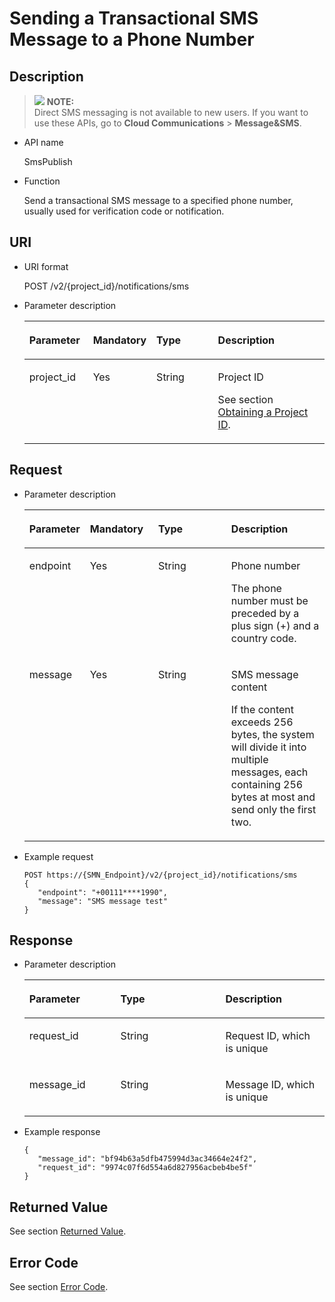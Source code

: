 # Sending a Transactional SMS Message to a Phone Number<a name="smn_api_55001"></a>

## Description<a name="section2841046616319"></a>

>![](/images/icon-note.gif) **NOTE:**   
>Direct SMS messaging is not available to new users. If you want to use these APIs, go to  **Cloud Communications**  \>  **Message&SMS**.  

-   API name

    SmsPublish

-   Function

    Send a transactional SMS message to a specified phone number, usually used for verification code or notification.


## URI<a name="section5536839916319"></a>

-   URI format

    POST /v2/\{project\_id\}/notifications/sms

-   Parameter description

    <a name="table1545278516319"></a>
    <table><thead align="left"><tr id="row4866951016319"><th class="cellrowborder" valign="top" width="21.27787221277872%" id="mcps1.1.5.1.1"><p id="p4991624416319"><a name="p4991624416319"></a><a name="p4991624416319"></a><strong id="b842352706191030"><a name="b842352706191030"></a><a name="b842352706191030"></a>Parameter</strong></p>
    </th>
    <th class="cellrowborder" valign="top" width="19.688031196880313%" id="mcps1.1.5.1.2"><p id="p1668400316319"><a name="p1668400316319"></a><a name="p1668400316319"></a><strong id="b593421527191713"><a name="b593421527191713"></a><a name="b593421527191713"></a>Mandatory</strong></p>
    </th>
    <th class="cellrowborder" valign="top" width="20.987901209879013%" id="mcps1.1.5.1.3"><p id="p922703516319"><a name="p922703516319"></a><a name="p922703516319"></a><strong id="b84235270619112"><a name="b84235270619112"></a><a name="b84235270619112"></a>Type</strong></p>
    </th>
    <th class="cellrowborder" valign="top" width="38.04619538046195%" id="mcps1.1.5.1.4"><p id="p919235516319"><a name="p919235516319"></a><a name="p919235516319"></a><strong id="b84235270619115"><a name="b84235270619115"></a><a name="b84235270619115"></a>Description</strong></p>
    </th>
    </tr>
    </thead>
    <tbody><tr id="row4728262816319"><td class="cellrowborder" valign="top" width="21.27787221277872%" headers="mcps1.1.5.1.1 "><p id="p468766116319"><a name="p468766116319"></a><a name="p468766116319"></a>project_id</p>
    </td>
    <td class="cellrowborder" valign="top" width="19.688031196880313%" headers="mcps1.1.5.1.2 "><p id="p4415629516319"><a name="p4415629516319"></a><a name="p4415629516319"></a>Yes</p>
    </td>
    <td class="cellrowborder" valign="top" width="20.987901209879013%" headers="mcps1.1.5.1.3 "><p id="p1989017016319"><a name="p1989017016319"></a><a name="p1989017016319"></a>String</p>
    </td>
    <td class="cellrowborder" valign="top" width="38.04619538046195%" headers="mcps1.1.5.1.4 "><p id="p682193315545"><a name="p682193315545"></a><a name="p682193315545"></a>Project ID</p>
    <p id="p49105316319"><a name="p49105316319"></a><a name="p49105316319"></a>See section <a href="obtaining-a-project-id.md">Obtaining a Project ID</a>.</p>
    </td>
    </tr>
    </tbody>
    </table>


## Request<a name="section57419616319"></a>

-   Parameter description

    <a name="table920655716319"></a>
    <table><thead align="left"><tr id="row5615067816319"><th class="cellrowborder" valign="top" width="18.8%" id="mcps1.1.5.1.1"><p id="p5191106116319"><a name="p5191106116319"></a><a name="p5191106116319"></a><strong id="b237681975"><a name="b237681975"></a><a name="b237681975"></a>Parameter</strong></p>
    </th>
    <th class="cellrowborder" valign="top" width="22.869999999999997%" id="mcps1.1.5.1.2"><p id="p4404643716319"><a name="p4404643716319"></a><a name="p4404643716319"></a><strong id="b34394499562"><a name="b34394499562"></a><a name="b34394499562"></a>Mandatory</strong></p>
    </th>
    <th class="cellrowborder" valign="top" width="25%" id="mcps1.1.5.1.3"><p id="p1099166216319"><a name="p1099166216319"></a><a name="p1099166216319"></a><strong id="b44117074"><a name="b44117074"></a><a name="b44117074"></a>Type</strong></p>
    </th>
    <th class="cellrowborder" valign="top" width="33.33%" id="mcps1.1.5.1.4"><p id="p1790939916319"><a name="p1790939916319"></a><a name="p1790939916319"></a><strong id="b431519678"><a name="b431519678"></a><a name="b431519678"></a>Description</strong></p>
    </th>
    </tr>
    </thead>
    <tbody><tr id="row6305495416319"><td class="cellrowborder" valign="top" width="18.8%" headers="mcps1.1.5.1.1 "><p id="p717763616319"><a name="p717763616319"></a><a name="p717763616319"></a>endpoint</p>
    </td>
    <td class="cellrowborder" valign="top" width="22.869999999999997%" headers="mcps1.1.5.1.2 "><p id="p4451766316319"><a name="p4451766316319"></a><a name="p4451766316319"></a>Yes</p>
    </td>
    <td class="cellrowborder" valign="top" width="25%" headers="mcps1.1.5.1.3 "><p id="p4916096316319"><a name="p4916096316319"></a><a name="p4916096316319"></a>String</p>
    </td>
    <td class="cellrowborder" valign="top" width="33.33%" headers="mcps1.1.5.1.4 "><p id="p2261503016319"><a name="p2261503016319"></a><a name="p2261503016319"></a>Phone number</p>
    <p id="p1987817916319"><a name="p1987817916319"></a><a name="p1987817916319"></a>The phone number must be preceded by a plus sign (+) and a country code.</p>
    </td>
    </tr>
    <tr id="row4468588616319"><td class="cellrowborder" valign="top" width="18.8%" headers="mcps1.1.5.1.1 "><p id="p6278699416319"><a name="p6278699416319"></a><a name="p6278699416319"></a>message</p>
    </td>
    <td class="cellrowborder" valign="top" width="22.869999999999997%" headers="mcps1.1.5.1.2 "><p id="p5258174716319"><a name="p5258174716319"></a><a name="p5258174716319"></a>Yes</p>
    </td>
    <td class="cellrowborder" valign="top" width="25%" headers="mcps1.1.5.1.3 "><p id="p3126308016319"><a name="p3126308016319"></a><a name="p3126308016319"></a>String</p>
    </td>
    <td class="cellrowborder" valign="top" width="33.33%" headers="mcps1.1.5.1.4 "><p id="p4928152916319"><a name="p4928152916319"></a><a name="p4928152916319"></a>SMS message content</p>
    <p id="p3238094416319"><a name="p3238094416319"></a><a name="p3238094416319"></a>If the content exceeds 256 bytes, the system will divide it into multiple messages, each containing 256 bytes at most and send only the first two.</p>
    </td>
    </tr>
    </tbody>
    </table>


-   Example request

    ```
    POST https://{SMN_Endpoint}/v2/{project_id}/notifications/sms
    { 
       "endpoint": "+00111****1990", 
       "message": "SMS message test"
    }
    ```


## Response<a name="section3660902116319"></a>

-   Parameter description

    <a name="table916581816319"></a>
    <table><thead align="left"><tr id="row1992556516319"><th class="cellrowborder" valign="top" width="30.366963303669635%" id="mcps1.1.4.1.1"><p id="p335807316319"><a name="p335807316319"></a><a name="p335807316319"></a><strong id="b1555646738"><a name="b1555646738"></a><a name="b1555646738"></a>Parameter</strong></p>
    </th>
    <th class="cellrowborder" valign="top" width="34.97650234976503%" id="mcps1.1.4.1.2"><p id="p356849316319"><a name="p356849316319"></a><a name="p356849316319"></a><strong id="b828517610"><a name="b828517610"></a><a name="b828517610"></a>Type</strong></p>
    </th>
    <th class="cellrowborder" valign="top" width="34.656534346565344%" id="mcps1.1.4.1.3"><p id="p2061254616319"><a name="p2061254616319"></a><a name="p2061254616319"></a><strong id="b1855168186"><a name="b1855168186"></a><a name="b1855168186"></a>Description</strong></p>
    </th>
    </tr>
    </thead>
    <tbody><tr id="row1455838216319"><td class="cellrowborder" valign="top" width="30.366963303669635%" headers="mcps1.1.4.1.1 "><p id="p3837826016319"><a name="p3837826016319"></a><a name="p3837826016319"></a>request_id</p>
    </td>
    <td class="cellrowborder" valign="top" width="34.97650234976503%" headers="mcps1.1.4.1.2 "><p id="p2163135516319"><a name="p2163135516319"></a><a name="p2163135516319"></a>String</p>
    </td>
    <td class="cellrowborder" valign="top" width="34.656534346565344%" headers="mcps1.1.4.1.3 "><p id="p730932216319"><a name="p730932216319"></a><a name="p730932216319"></a>Request ID, which is unique</p>
    </td>
    </tr>
    <tr id="row2689606416319"><td class="cellrowborder" valign="top" width="30.366963303669635%" headers="mcps1.1.4.1.1 "><p id="p3109756416319"><a name="p3109756416319"></a><a name="p3109756416319"></a>message_id</p>
    </td>
    <td class="cellrowborder" valign="top" width="34.97650234976503%" headers="mcps1.1.4.1.2 "><p id="p3587471616319"><a name="p3587471616319"></a><a name="p3587471616319"></a>String</p>
    </td>
    <td class="cellrowborder" valign="top" width="34.656534346565344%" headers="mcps1.1.4.1.3 "><p id="p2017085616319"><a name="p2017085616319"></a><a name="p2017085616319"></a>Message ID, which is unique</p>
    </td>
    </tr>
    </tbody>
    </table>


-   Example response

    ```
    { 
       "message_id": "bf94b63a5dfb475994d3ac34664e24f2", 
       "request_id": "9974c07f6d554a6d827956acbeb4be5f" 
    }
    ```


## Returned Value<a name="section754533616319"></a>

See section  [Returned Value](returned-value.md).

## Error Code<a name="section73211020122511"></a>

See section  [Error Code](error-code.md).

